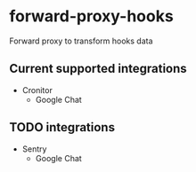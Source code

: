 # forward-proxy-hooks

Forward proxy to transform hooks data

## Current supported integrations

-   Cronitor
    -   Google Chat

## TODO integrations

-   Sentry
    -   Google Chat
